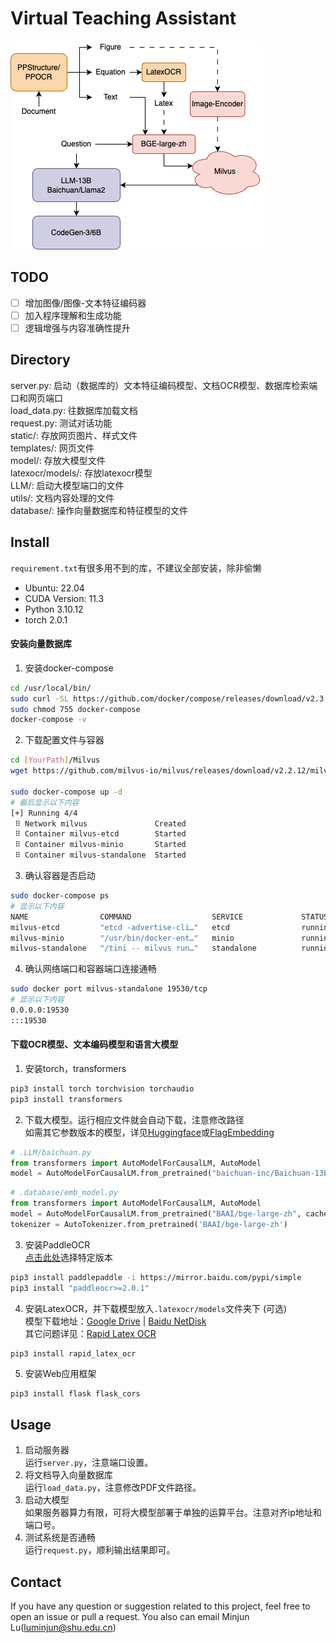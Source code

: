 # Virtual Teaching Assistant

![architecture](architecture.png#pic_center)

## TODO
- [ ] 增加图像/图像-文本特征编码器
- [ ] 加入程序理解和生成功能
- [ ] 逻辑增强与内容准确性提升

## Directory
server.py: 启动（数据库的）文本特征编码模型、文档OCR模型、数据库检索端口和网页端口</br>
load_data.py: 往数据库加载文档</br>
request.py: 测试对话功能</br>
static/: 存放网页图片、样式文件</br>
templates/: 网页文件</br>
model/: 存放大模型文件</br>
latexocr/models/: 存放latexocr模型</br>
LLM/: 启动大模型端口的文件</br>
utils/: 文档内容处理的文件</br>
database/: 操作向量数据库和特征模型的文件</br>

## Install
`requirement.txt`有很多用不到的库，不建议全部安装，除非偷懒
- Ubuntu: 22.04
- CUDA Version: 11.3
- Python 3.10.12
- torch 2.0.1
#### 安装向量数据库
1. 安装docker-compose
```bash
cd /usr/local/bin/
sudo curl -SL https://github.com/docker/compose/releases/download/v2.3.3/docker-compose-linux-x86_64 -o docker-compose
sudo chmod 755 docker-compose
docker-compose -v
```
2. 下载配置文件与容器
```bash
cd [YourPath]/Milvus
wget https://github.com/milvus-io/milvus/releases/download/v2.2.12/milvus-standalone-docker-compose.yml -O docker-compose.yml

sudo docker-compose up -d
# 最后显示以下内容
[+] Running 4/4
 ⠿ Network milvus               Created                                    0.1s
 ⠿ Container milvus-etcd        Started                                    1.1s
 ⠿ Container milvus-minio       Started                                    2.1s
 ⠿ Container milvus-standalone  Started                                    2.6s
```
3. 确认容器是否启动
```bash
sudo docker-compose ps
# 显示以下内容
NAME                COMMAND                  SERVICE             STATUS              PORTS
milvus-etcd         "etcd -advertise-cli…"   etcd                running             2379-2380/tcp
milvus-minio        "/usr/bin/docker-ent…"   minio               running (healthy)   9000/tcp
milvus-standalone   "/tini -- milvus run…"   standalone          running             0.0.0.0:9091->9091/tcp, 0.0.0.0:19530->19530/tcp, :::9091->9091/tcp, :::19530->19530/tcp
```

4. 确认网络端口和容器端口连接通畅
```bash
sudo docker port milvus-standalone 19530/tcp
# 显示以下内容
0.0.0.0:19530
:::19530
```

#### 下载OCR模型、文本编码模型和语言大模型
1. 安装torch，transformers
```bash
pip3 install torch torchvision torchaudio
pip3 install transformers
```

2. 下载大模型。运行相应文件就会自动下载，注意修改路径</br>
如需其它参数版本的模型，详见[Huggingface](https://huggingface.co/models)或[FlagEmbedding](https://github.com/FlagOpen/FlagEmbedding/blob/master/README_zh.md)</br>
```python
# .LLM/baichuan.py
from transformers import AutoModelForCausalLM, AutoModel
model = AutoModelForCausalLM.from_pretrained("baichuan-inc/Baichuan-13B-Chat", trust_remote_code=True, cache_dir=[YourPath])
```
```python
# .database/emb_model.py
from transformers import AutoModelForCausalLM, AutoModel
model = AutoModelForCausalLM.from_pretrained("BAAI/bge-large-zh", cache_dir=[YourPath])
tokenizer = AutoTokenizer.from_pretrained('BAAI/bge-large-zh')
```

3. 安装PaddleOCR</br>
[点击此处](https://www.paddlepaddle.org.cn/)选择特定版本
```bash
pip3 install paddlepaddle -i https://mirror.baidu.com/pypi/simple
pip3 install "paddleocr>=2.0.1"
```

4. 安装LatexOCR，并下载模型放入`.latexocr/models`文件夹下 (可选)</br>
模型下载地址：[Google Drive](https://drive.google.com/drive/folders/1e8BgLk1cPQDSZjgoLgloFYMAQWLTaroQ?usp=sharing) | [Baidu NetDisk](https://pan.baidu.com/s/1rnYmmKp2HhOkYVFehUiMNg?pwd=dh72)</br>
其它问题详见：[Rapid Latex OCR](https://github.com/RapidAI/RapidLatexOCR)</br>
```bash
pip3 install rapid_latex_ocr
```

5. 安装Web应用框架
```
pip3 install flask flask_cors
```

## Usage
1. 启动服务器</br>
运行`server.py`，注意端口设置。
2. 将文档导入向量数据库</br>
运行`load_data.py`，注意修改PDF文件路径。
3. 启动大模型</br>
如果服务器算力有限，可将大模型部署于单独的运算平台。注意对齐ip地址和端口号。
4. 测试系统是否通畅</br>
运行`request.py`，顺利输出结果即可。

## Contact
If you have any question or suggestion related to this project, feel free to open an issue or pull a request. You also can email Minjun Lu(luminjun@shu.edu.cn)